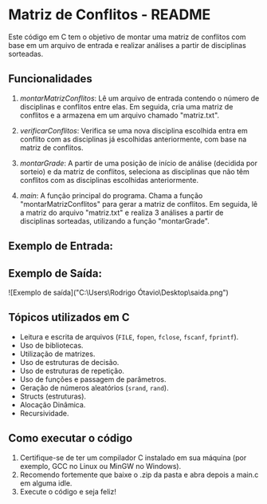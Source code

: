 # Matriz de Conflitos - README

Este código em C tem o objetivo de montar uma matriz de conflitos com base em um arquivo de entrada e realizar análises a partir de disciplinas sorteadas.

## Funcionalidades

1. *montarMatrizConflitos*: Lê um arquivo de entrada contendo o número de disciplinas e conflitos entre elas. Em seguida, cria uma matriz de conflitos e a armazena em um arquivo chamado "matriz.txt".

2. *verificarConflitos*: Verifica se uma nova disciplina escolhida entra em conflito com as disciplinas já escolhidas anteriormente, com base na matriz de conflitos.

3. *montarGrade*: A partir de uma posição de início de análise (decidida por sorteio) e da matriz de conflitos, seleciona as disciplinas que não têm conflitos com as disciplinas escolhidas anteriormente.

4. *main*: A função principal do programa. Chama a função "montarMatrizConflitos" para gerar a matriz de conflitos. Em seguida, lê a matriz do arquivo "matriz.txt" e realiza 3 análises a partir de disciplinas sorteadas, utilizando a função "montarGrade".

## Exemplo de Entrada: 
## Exemplo de Saída: 
![Exemplo de saída]("C:\Users\Rodrigo Ótavio\Desktop\saida.png")

## Tópicos utilizados em C

- Leitura e escrita de arquivos (`FILE`, `fopen`, `fclose`, `fscanf`, `fprintf`).
- Uso de bibliotecas.
- Utilização de matrizes.
- Uso de estruturas de decisão.
- Uso de estruturas de repetição.
- Uso de funções e passagem de parâmetros.
- Geração de números aleatórios (`srand`, `rand`).
- Structs (estruturas).
- Alocação Dinâmica.
- Recursividade.

## Como executar o código

1. Certifique-se de ter um compilador C instalado em sua máquina (por exemplo, GCC no Linux ou MinGW no Windows).
2. Recomendo fortemente que baixe o .zip da pasta e abra depois a main.c em alguma idle.
3. Execute o código e seja feliz!

